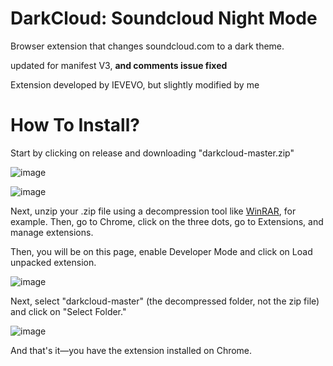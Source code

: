 # DarkCloud: Soundcloud Night Mode
Browser extension that changes soundcloud.com to a dark theme.

updated for manifest V3, **and comments issue fixed**

Extension developed by IEVEVO, but slightly modified by me

# How To Install?

Start by clicking on release and downloading "darkcloud-master.zip"

![image](https://github.com/user-attachments/assets/ee6ffa36-fa90-414d-8a86-d349ed1fc2ac)

![image](https://github.com/user-attachments/assets/c7048576-83c8-4464-9152-a390975d922f)

Next, unzip your .zip file using a decompression tool like [WinRAR](https://www.win-rar.com/start.html?&L=10), for example. Then, go to Chrome, click on the three dots, go to Extensions, and manage extensions.

Then, you will be on this page, enable Developer Mode and click on Load unpacked extension.

![image](https://github.com/user-attachments/assets/c96129a3-b6c3-4b88-b25b-79af0f18b134)

Next, select "darkcloud-master" (the decompressed folder, not the zip file) and click on "Select Folder."

![image](https://github.com/user-attachments/assets/74411e0e-19ee-4435-95a7-f268afa95231)

And that's it—you have the extension installed on Chrome.
